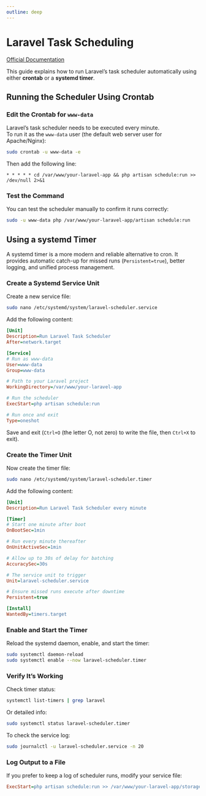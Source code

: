```yaml
---
outline: deep
---
```


# Laravel Task Scheduling

[Official Documentation](https://laravel.com/docs/scheduling)

This guide explains how to run Laravel’s task scheduler automatically using either **crontab** or a **systemd timer**.

## Running the Scheduler Using Crontab

### Edit the Crontab for `www-data`

Laravel’s task scheduler needs to be executed every minute.  
To run it as the `www-data` user (the default web server user for Apache/Nginx):

```bash
sudo crontab -u www-data -e
```

Then add the following line:

```
* * * * * cd /var/www/your-laravel-app && php artisan schedule:run >> /dev/null 2>&1
```

### Test the Command

You can test the scheduler manually to confirm it runs correctly:

```bash
sudo -u www-data php /var/www/your-laravel-app/artisan schedule:run
```

## Using a systemd Timer

A systemd timer is a more modern and reliable alternative to cron.
It provides automatic catch-up for missed runs (`Persistent=true`), better logging, and unified process management.

### Create a Systemd Service Unit

Create a new service file:

```bash
sudo nano /etc/systemd/system/laravel-scheduler.service
```

Add the following content:

```ini
[Unit]
Description=Run Laravel Task Scheduler
After=network.target

[Service]
# Run as www-data
User=www-data
Group=www-data

# Path to your Laravel project
WorkingDirectory=/var/www/your-laravel-app

# Run the scheduler
ExecStart=php artisan schedule:run

# Run once and exit
Type=oneshot
```

Save and exit (`Ctrl+O` (the letter O, not zero) to write the file, then `Ctrl+X` to exit).

### Create the Timer Unit

Now create the timer file:

```bash
sudo nano /etc/systemd/system/laravel-scheduler.timer
```

Add the following content:

```ini
[Unit]
Description=Run Laravel Task Scheduler every minute

[Timer]
# Start one minute after boot
OnBootSec=1min

# Run every minute thereafter
OnUnitActiveSec=1min

# Allow up to 30s of delay for batching
AccuracySec=30s

# The service unit to trigger
Unit=laravel-scheduler.service

# Ensure missed runs execute after downtime
Persistent=true

[Install]
WantedBy=timers.target
```

### Enable and Start the Timer

Reload the systemd daemon, enable, and start the timer:

```bash
sudo systemctl daemon-reload
sudo systemctl enable --now laravel-scheduler.timer
```

### Verify It’s Working

Check timer status:

```bash
systemctl list-timers | grep laravel
```

Or detailed info:

```bash
sudo systemctl status laravel-scheduler.timer
```

To check the service log:

```bash
sudo journalctl -u laravel-scheduler.service -n 20
```

### Log Output to a File

If you prefer to keep a log of scheduler runs, modify your service file:

```ini
ExecStart=php artisan schedule:run >> /var/www/your-laravel-app/storage/logs/scheduler.log 2>&1
```
